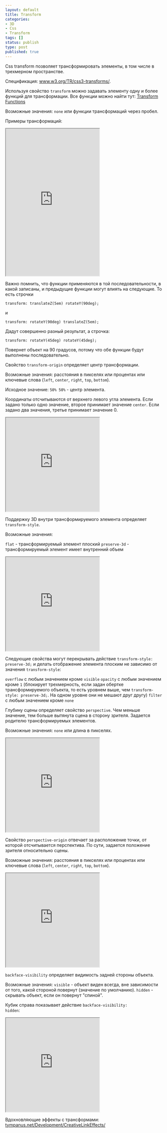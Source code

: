 ```yaml
---
layout: default
title: Transform
categories:
- 3D
- Css
- Transform
tags: []
status: publish
type: post
published: true
---
```

Css transform позволяет трансформировать элементы, в том числе в трехмерном пространстве.<!--more-->

Спецификация: <a href="http://www.w3.org/TR/css3-transforms/">www.w3.org/TR/css3-transforms/</a>.

Используя свойство <code>transform</code> можно задавать элементу одну и более функций для трансформации.
Все функции можно найти тут: <a href="/pages/transform-functions/">Transform Functions</a>

Возможные значения: <code>none</code> или функции трансформаций через пробел.

Примеры трансформаций:

<iframe class="jsbin" style="height: 470px" src="http://jsbin.com/EcebOKi/45/embed?output"></iframe>

Важно помнить, что функции применяются в той последовательности, в какой записаны, и предыдущие функции могут влиять на следующие.
То есть строчки

<pre><code class="language-css">transform: translateZ(5em) rotateY(90deg);</code></pre>

и

<pre><code class="language-css">transform: rotateY(90deg) translateZ(5em);</code></pre>

Дадут совершенно разный результат, а строчка:

<pre><code class="language-css">transform: rotateY(45deg) rotateY(45deg);</code></pre>

Повернет объект на 90 градусов, потому что обе функции будут выполнены последовательно.

Свойство <code>transform-origin</code> определяет центр трансформации.

Возможные значения: расстояния в пикселях или процентах или ключевые слова (<code>left</code>, <code>center</code>, <code>right</code>, <code>top</code>, <code>bottom</code>).

Исходное значение: <code>50% 50%</code> - центр элемента.

Координаты отсчитываются от верхнего левого угла элемента.
Если задано только одно значение, второе принимает значение <code>center</code>. 
Если задано два значения, третье принимает значение 0.

<iframe class="jsbin" style="height: 300px" src="http://jsbin.com/EcebOKi/36/embed?output"></iframe>

Поддержку 3D внутри трансформируемого элемента определяет <code>transform-style</code>.

Возможные значения:

<code>flat</code> - трансформируемый элемент плоский
<code>preserve-3d</code> - трансформируемый элемент имеет внутренний объем

<iframe class="jsbin" style="height: 300px" src="http://jsbin.com/EcebOKi/37/embed?output"></iframe>

Следующие свойства могут перекрывать действие <code>transform-style: preserve-3d;</code> и делать отображение элемента плоским не зависимо от значения <code>transform-style</code>:

<code>overflow</code> с любым значением кроме <code>visible</code>
<code>opacity</code> с любым значением кроме <code>1</code> (блокирует трехмерность, если задан обертке трансформируемого объекта, то есть уровнем выше, чем <code>transform-style: preserve-3d;</code>. На одном уровне они не мешают друг другу)
<code>filter</code> с любым значением кроме <code>none</code>

Глубину сцены определяет свойство <code>perspective</code>.
Чем меньше значение, тем больше вытянута сцена в сторону зрителя.
Задается родителю трансформируемых элементов.

Возможные значения: <code>none</code> или длина в пикселях.

<iframe class="jsbin" style="height: 300px" src="http://jsbin.com/EcebOKi/40/embed?output"></iframe>

Свойство <code>perspective-origin</code> отвечает за расположение точки, от которой отсчитывается перспектива.
По сути, задается положение зрителя относительно сцены.

Возможные значения: расстояния в пикселях или процентах или ключевые слова (<code>left</code>, <code>center</code>, <code>right</code>, <code>top</code>, <code>bottom</code>).

<iframe class="jsbin" style="height: 300px" src="http://jsbin.com/EcebOKi/41/embed?output"></iframe>

<code>backface-visibility</code> определяет видимость задней стороны объекта.

Возможные значения:
<code>visible</code> - объект виден всегда, вне зависимости от того, какой стороной повернут (значение по умолчанию).
<code>hidden</code> - скрывать объект, если он повернут "спиной".

Кубик справа показывает действие <code>backface-visibility: hidden</code>:

<iframe class="jsbin" style="height: 300px" src="http://jsbin.com/ELipoZE/16/embed?output"></iframe>

Вдохновляющие эффекты с трансформами: <a href="http://tympanus.net/Development/CreativeLinkEffects/">tympanus.net/Development/CreativeLinkEffects/</a>
